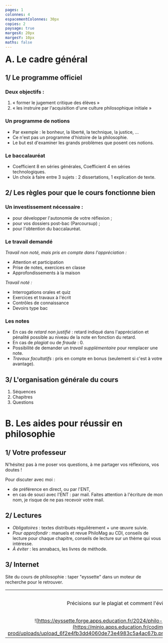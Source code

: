 ```yaml
---
pages: 1
colonnes: 4
espacementColonnes: 30px
copies: 2
paysage: true
margesX: 20px
margesY: 10px
maths: false
---
```


<style>h1:nth-of-type(2n+1){margin-top:0em}h1:nth-of-type(2n){margin-top:1.5em}img{height:100px}td:nth-of-type(2){width:20%}</style>

# A. Le cadre général

## 1/ Le programme officiel

### Deux objectifs :
1. « former le jugement critique des élèves »
2. « les instruire par l'acquisition d'une culture philosophique initiale »

### Un programme de notions
- Par exemple : le bonheur, la liberté, la technique, la justice, …
- Ce n'est pas un programme d'histoire de la philosophie.
- Le but est d'examiner les grands problèmes que posent ces notions.

### Le baccalauréat

- Coefficient 8 en séries générales, Coefficient 4 en séries technologiques.
- Un choix à faire entre 3 sujets : 2 dissertations, 1 explication de texte.

## 2/ Les règles pour que le cours fonctionne bien

### Un investissement nécessaire :
- pour développer l'autonomie de votre réflexion ;
- pour vos dossiers post-bac (Parcoursup) ;
- pour l'obtention du baccalauréat.

### Le travail demandé

_Travail non noté, mais pris en compte dans l'appréciation :_
- Attention et participation
- Prise de notes, exercices en classe
- Approfondissements à la maison

_Travail noté :_
- Interrogations orales et quiz
- Exercices et travaux à l'écrit
- Contrôles de connaissance
- Devoirs type bac



### Les notes

- En cas de _retard non justifié_ : retard indiqué dans l'appréciation et pénalité possible au niveau de la note en fonction du retard.
- En cas de _plagiat_ ou de _fraude_ : 0.
- Possibilité de demander un _travail supplémentaire_ pour remplacer une note.
- _Travaux facultatifs_ : pris en compte en bonus (seulement si c'est à votre avantage).

## 3/ L'organisation générale du cours

1. Séquences
2. <span >Chapitres</span>
3. <span >Questions</span>

# B. Les aides pour réussir en philosophie

## 1/ Votre professeur

N'hésitez pas à me poser vos questions, à me partager vos réflexions, vos doutes ! 

Pour discuter avec moi :
- de préférence en direct, ou par l'ENT, 
- en cas de souci avec l'ENT : par mail. Faites attention à l'écriture de mon nom, je risque de ne pas recevoir votre mail.


## 2/ Lectures

* *Obligatoires* : textes distribués régulièrement + une œuvre suivie.
* *Pour approfondir* : manuels et revue PhiloMag au CDI, conseils de lecture pour chaque chapitre, conseils de lecture sur un thème qui vous intéresse.
* *À éviter* : les annabacs, les livres de méthode.

## 3/ Internet

Site du cours de philosophie : taper "eyssette" dans un moteur de recherche pour le retrouver.


||||
|--:|:--:|:--|
|Précisions sur le plagiat et comment l'éviter|**&rarr;**|![https://eyssette.github.io/ressources-generales-enseignement-philosophie/remarques-sur-le-plagiat](https://minio.apps.education.fr/codimd-prod/uploads/upload_389c3466e5078a1754a9f08073ad3def.png)|
|![https://eyssette.forge.apps.education.fr/2024/philo-g/](https://minio.apps.education.fr/codimd-prod/uploads/upload_6f2e4fb3dd4060de73e4983c5a4ac67b.png)|**&larr;**| Site du cours de philosophie|
